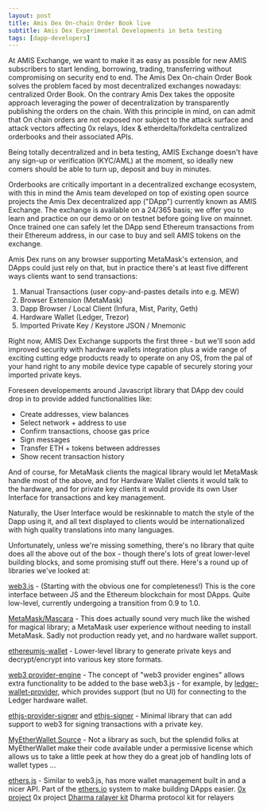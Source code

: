 ```yaml
---
layout: post
title: Amis Dex On-chain Order Book live
subtitle: Amis Dex Experimental Developments in beta testing
tags: [dapp-developers]
---
```


At AMIS Exchange, we want to make it as easy as possible for new AMIS subscribers to start lending, borrowing, trading, transferring without compromising on security end to end. The Amis Dex On-chain Order Book solves the problem faced by most decentralized exchanges nowadays: centralized Order Book. On the contrary Amis Dex takes the opposite approach leveraging the power of decentralization by transparently publishing the orders on the chain. With this principle in mind, on can admit that On chain orders are not exposed nor subject to the attack surface and attack vectors affecting 0x relays, Idex & etherdelta/forkdelta centralized orderbooks and their associated APIs.

Being totally decentralized and in beta testing, AMIS Exchange doesn't have any sign-up or verification (KYC/AML) at the moment, so ideally new comers should be able to turn up, deposit and buy in minutes.

Orderbooks are critically important in a decentralized exchange ecosystem, with this in mind the Amis team developed on top of existing open source projects the Amis Dex decentralized app ("DApp") currently known as AMIS Exchange. The exchange is available on a 24/365 basis; we offer you to learn and practice on our demo or on testnet before going live on mainnet. Once trained one  can safely let the DApp send Ethereum transactions from their Ethereum address, in our case to buy and sell AMIS tokens on the exchange.

Amis Dex runs on any browser supporting MetaMask's extension, and DApps could just rely on that, but in practice there's at least five different ways clients want to send transactions:

 1. Manual Transactions (user copy-and-pastes details into e.g. MEW)
 2. Browser Extension (MetaMask)
 3. Dapp Browser / Local Client (Infura, Mist, Parity, Geth)
 4. Hardware Wallet (Ledger, Trezor)
 5. Imported Private Key / Keystore JSON / Mnemonic

Right now, AMIS Dex Exchange supports the first three - but we'll soon add improved security with hardware wallets integration plus a wide range of exciting cutting edge products ready to operate on any OS, from the pal of your hand right to any mobile device type capable of securely storing your imported private keys.

Foreseen developements around Javascript library that DApp dev could drop in to provide added functionalities like:

 - Create addresses, view balances
 - Select network + address to use
 - Confirm transactions, choose gas price
 - Sign messages
 - Transfer ETH + tokens between addresses
 - Show recent transaction history

And of course, for MetaMask clients the magical library would let MetaMask handle most of the above, and for Hardware Wallet clients it would talk to the hardware, and for private key clients it would provide its own User Interface for transactions and key management.

Naturally, the User Interface would be reskinnable to match the style of the Dapp using it, and all text displayed to clients would be internationalized with high quality translations into many languages.

Unfortunately, unless we're missing something, there's no library that quite does all the above out of the box - though there's lots of great lower-level building blocks, and some promising stuff out there. Here's a round up of libraries we've looked at:

[web3.js](https://github.com/ethereum/web3.js) - (Starting with the obvious one for completeness!) This is the core interface between JS and the Ethereum blockchain for most DApps. Quite low-level, currently undergoing a transition from 0.9 to 1.0.

[MetaMask/Mascara](https://github.com/MetaMask/mascara) - This does actually sound very much like the wished for magical library; a MetaMask user experience without needing to install MetaMask. Sadly not production ready yet, and no hardware wallet support.

[ethereumjs-wallet](https://github.com/ethereumjs/ethereumjs-wallet) - Lower-level library to generate private keys and decrypt/encrypt into various key store formats.

[web3 provider-engine](https://github.com/MetaMask/provider-engine) - The concept of "web3 provider engines" allows extra functionality to be added to the base web3.js - for example, by [ledger-wallet-provider](https://github.com/Neufund/ledger-wallet-provider), which provides support (but no UI) for connecting to the Ledger hardware wallet.

[ethjs-provider-signer](https://github.com/ethjs/ethjs-provider-signer) and [ethjs-signer](https://github.com/ethjs/ethjs-signer) - Minimal library that can add support to web3 for signing transactions with a private key.

[MyEtherWallet Source](https://github.com/kvhnuke/etherwallet/tree/mercury/app/scripts/staticJS) - Not a library as such, but the splendid folks at MyEtherWallet make their code available under a permissive license which allows us to take a little peek at how they do a great job of handling lots of wallet types ...

[ethers.js](https://github.com/ethers-io/ethers.js) - Similar to web3.js, has more wallet management built in and a nicer API. Part of the [ethers.io](https://docs.ethers.io/ethers-app/html/) system to make building DApps easier.
[0x project](https://github.com/0xproject) 0x project
[Dharma ralayer kit](https://github.com/dharmaprotocol/relayer-kit) Dharma protocol kit for relayers

